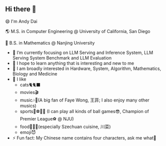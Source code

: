 ## Hi there 👋
😄 I'm Andy Dai

🌎 M.S. in Computer Engineering @ University of California, San Diego

🙌 B.S. in Mathematics @ Nanjing University

- 🔭 I’m currently focusing on LLM Serving and Inference System, LLM Serving System Benchmark and LLM Evaluation
- 🌱 I hope to learn anything that is interesting and new to me
- 🤔 I am broadly interested in Hardware, System, Algorithm, Mathematics, Biology and Medicine
- 🤗 I like
    - cats🐈🐈‍⬛
    - movies🎬
    - music🎶🎸(A big fan of Faye Wong, 王菲; I also enjoy many other musics)
    - sports🏀⚽🎾🏸
    (I can play all kinds of ball games😎, Champion of Premier League⚽ @ NJU)
    - food🍲🥵🔥(especially Szechuan cuisine, 川菜)
    - emoji😈
- ⚡ Fun fact: My Chinese name contains four characters, ask me what🤯